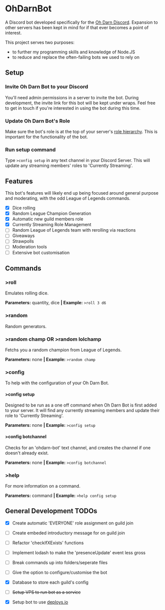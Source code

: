 # OhDarnBot
A Discord bot developed specifically for the [Oh Darn Discord](https://discord.gg/vceNhvR).
Expansion to other servers has been kept in mind for if that ever becomes a point of interest.

This project serves two purposes: 
- to further my programming skills and knowledge of Node.JS
- to reduce and replace the often-failing bots we used to rely on

## Setup
### Invite Oh Darn Bot to your Discord
You'll need admin permissions in a server to invite the bot. During development, the invite link for this bot will be kept under wraps. Feel free to get in touch if you're interested in using the bot during this time.
### Update Oh Darn Bot's Role
Make sure the bot's role is at the top of your server's [role hierarchy](https://support.discordapp.com/hc/en-us/articles/214836687-Role-Management-101).
This is important for the functionality of the bot.
### Run setup command
Type `>config setup` in any text channel in your Discord Server. This will update any streaming members' roles to 'Currently Streaming'.

## Features
This bot's features will likely end up being focused around general purpose and moderating, with the odd League of Legends commands.
- [x] Dice rolling
- [x] Random League Champion Generation
- [x] Automatic new guild members role
- [x] Currently Streaming Role Management
- [ ] Random League of Legends team with rerolling via reactions
- [ ] Giveaways
- [ ] Strawpolls
- [ ] Moderation tools
- [ ] Extensive bot customisation

## Commands
### >roll
Emulates rolling dice.

**Parameters:** quantity, dice  **|  Example:** `>roll 3 d6`


### >random
Random generators.
### >random champ OR >random lolchamp
Fetchs you a random champion from League of Legends.

**Parameters:** none  **|  Example:** `>random champ`


### >config
To help with the configuration of your Oh Darn Bot.
#### >config setup
Designed to be run as a one off command when Oh Darn Bot is first added to your server. It will find any currently streaming members and update their role to 'Currently Streaming'.

**Parameters:** none  **|  Example:** `>config setup`

#### >config botchannel
Checks for an 'ohdarn-bot' text channel, and creates the channel if one doesn't already exist.

**Parameters:** none  **|  Example:** `>config botchannel`

### >help
For more information on a command.

**Parameters:** command  **|  Example:** `>help config setup`



## General Development TODOs
- [x] Create automatic 'EVERYONE' role assignment on guild join
- [ ] Create embeded introductory message for on guild join
- [ ] Refactor 'checkIfXExists' functions
- [ ] Implement lodash to make the 'presenceUpdate' event less gross
- [ ] Break commands up into folders/seperate files
- [ ] Give the option to configure/customise the bot
- [x] Database to store each guild's config
- [ ] <s>Setup VPS to run bot as a service</s>
- [x] Setup bot to use [deploys.io](https://deploys.io/)

